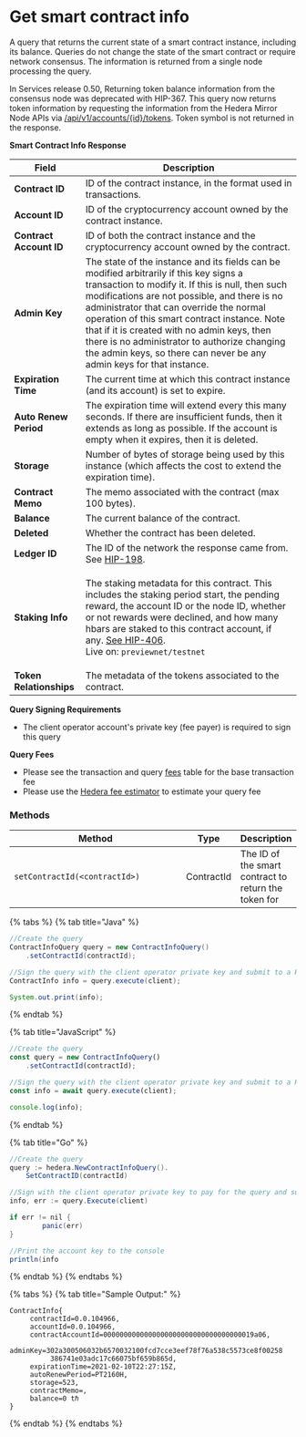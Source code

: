 # Get smart contract info

A query that returns the current state of a smart contract instance, including its balance. Queries do not change the state of the smart contract or require network consensus. The information is returned from a single node processing the query.

In Services release 0.50, Returning token balance information from the consensus node was deprecated with HIP-367. This query now returns token information by requesting the information from the Hedera Mirror Node APIs via [/api/v1/accounts/{id}/tokens](https://mainnet-public.mirrornode.hedera.com/api/v1/docs/#/accounts/listTokenRelationshipByAccountId). Token symbol is not returned in the response.

**Smart Contract Info Response**

| Field                   | Description                                                                                                                                                                                                                                                                                                                                                                                                                                                     |
| ----------------------- | --------------------------------------------------------------------------------------------------------------------------------------------------------------------------------------------------------------------------------------------------------------------------------------------------------------------------------------------------------------------------------------------------------------------------------------------------------------- |
| **Contract ID**         | ID of the contract instance, in the format used in transactions.                                                                                                                                                                                                                                                                                                                                                                                                |
| **Account ID**          | ID of the cryptocurrency account owned by the contract instance.                                                                                                                                                                                                                                                                                                                                                                                                |
| **Contract Account ID** | ID of both the contract instance and the cryptocurrency account owned by the contract.                                                                                                                                                                                                                                                                                                                                                                          |
| **Admin Key**           | The state of the instance and its fields can be modified arbitrarily if this key signs a transaction to modify it. If this is null, then such modifications are not possible, and there is no administrator that can override the normal operation of this smart contract instance. Note that if it is created with no admin keys, then there is no administrator to authorize changing the admin keys, so there can never be any admin keys for that instance. |
| **Expiration Time**     | The current time at which this contract instance (and its account) is set to expire.                                                                                                                                                                                                                                                                                                                                                                            |
| **Auto Renew Period**   | The expiration time will extend every this many seconds. If there are insufficient funds, then it extends as long as possible. If the account is empty when it expires, then it is deleted.                                                                                                                                                                                                                                                                     |
| **Storage**             | Number of bytes of storage being used by this instance (which affects the cost to extend the expiration time).                                                                                                                                                                                                                                                                                                                                                  |
| **Contract Memo**       | The memo associated with the contract (max 100 bytes).                                                                                                                                                                                                                                                                                                                                                                                                          |
| **Balance**             | The current balance of the contract.                                                                                                                                                                                                                                                                                                                                                                                                                            |
| **Deleted**             | Whether the contract has been deleted.                                                                                                                                                                                                                                                                                                                                                                                                                          |
| **Ledger ID**           | The ID of the network the response came from. See [HIP-198](https://hips.hedera.com/hip/hip-198).                                                                                                                                                                                                                                                                                                                                                               |
| **Staking Info**        | <p>The staking metadata for this contract. This includes the staking period start, the pending reward, the account ID or the node ID, whether or not rewards were declined, and how many hbars are staked to this contract account, if any. <a href="https://hips.hedera.com/hip/hip-406">See HIP-406</a>.<br>Live on: <code>previewnet/testnet</code></p>                                                                                                      |
| **Token Relationships** | The metadata of the tokens associated to the contract.                                                                                                                                                                                                                                                                                                                                                                                                          |

**Query Signing Requirements**

* The client operator account's private key (fee payer) is required to sign this query

**Query Fees**

* Please see the transaction and query [fees](../../../networks/mainnet/fees/#transaction-and-query-fees) table for the base transaction fee
* Please use the [Hedera fee estimator](https://hedera.com/fees) to estimate your query fee

### Methods

<table><thead><tr><th width="346.3333333333333">Method</th><th>Type</th><th>Description</th></tr></thead><tbody><tr><td><code>setContractId(&#x3C;contractId>)</code></td><td>ContractId</td><td>The ID of the smart contract to return the token for</td></tr></tbody></table>

{% tabs %}
{% tab title="Java" %}
```java
//Create the query
ContractInfoQuery query = new ContractInfoQuery()
    .setContractId(contractId);

//Sign the query with the client operator private key and submit to a Hedera network
ContractInfo info = query.execute(client);

System.out.print(info);
```
{% endtab %}

{% tab title="JavaScript" %}
```javascript
//Create the query
const query = new ContractInfoQuery()
    .setContractId(contractId);

//Sign the query with the client operator private key and submit to a Hedera network
const info = await query.execute(client);

console.log(info);
```
{% endtab %}

{% tab title="Go" %}
```java
//Create the query
query := hedera.NewContractInfoQuery().
    SetContractID(contractId)

//Sign with the client operator private key to pay for the query and submit the query to a Hedera network
info, err := query.Execute(client)

if err != nil {
		panic(err)
}

//Print the account key to the console
println(info
```
{% endtab %}
{% endtabs %}

{% tabs %}
{% tab title="Sample Output:" %}
```
ContractInfo{
     contractId=0.0.104966, 
     accountId=0.0.104966, 
     contractAccountId=0000000000000000000000000000000000019a06,    
     adminKey=302a300506032b6570032100fcd7cce3eef78f76a538c5573ce8f00258 
          386741e03adc17c66075bf659b865d, 
     expirationTime=2021-02-10T22:27:15Z,    
     autoRenewPeriod=PT2160H, 
     storage=523, 
     contractMemo=, 
     balance=0 tℏ
}
```
{% endtab %}
{% endtabs %}
